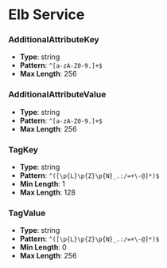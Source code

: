 # Elb Service

### AdditionalAttributeKey
- **Type**: string
- **Pattern**: `^[a-zA-Z0-9.]+$`
- **Max Length**: 256

### AdditionalAttributeValue
- **Type**: string
- **Pattern**: `^[a-zA-Z0-9.]+$`
- **Max Length**: 256

### TagKey
- **Type**: string
- **Pattern**: `^([\p{L}\p{Z}\p{N}_.:/=+\-@]*)$`
- **Min Length**: 1
- **Max Length**: 128

### TagValue
- **Type**: string
- **Pattern**: `^([\p{L}\p{Z}\p{N}_.:/=+\-@]*)$`
- **Min Length**: 0
- **Max Length**: 256

